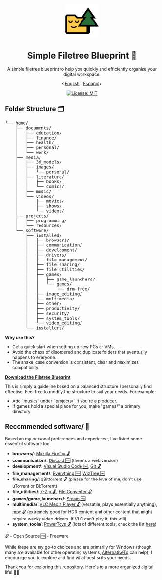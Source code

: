 <div align="center">
  <p>
    <img height="110" src="assets\simple_file_tree_icon_final_final.svg">
    <h1>Simple Filetree Blueprint 📂</h1>
    A simple filetree blueprint to help you quickly and efficiently organize your digital workspace.
  </p>

<[English](README.md) | [Español](README.es.md)>

[![License: MIT](https://img.shields.io/badge/License-MIT-yellow.svg)](https://opensource.org/licenses/MIT)

</div>

## Folder Structure 🗂️

<pre>
└── home/
    ├── documents/
    │   ├── education/
    │   ├── finance/
    │   ├── health/
    │   ├── personal/
    │   └── work/
    ├── media/
    │   ├── 3d_models/
    │   ├── images/
    │   │   └── personal/
    │   ├── literature/
    │   │   ├── books/
    │   │   └── comics/
    │   ├── music/
    │   └── videos/
    │       ├── movies/
    │       ├── shows/
    │       └── videos/
    ├── projects/
    │   ├── programming/
    │   └── resources/
    └── software/
        ├── installed/
        │   ├── browsers/
        │   ├── communication/
        │   ├── development/
        │   ├── drivers/
        │   ├── file_management/
        │   ├── file_sharing/
        │   ├── file_utilities/
        │   ├── games/
        │   │   ├── game_launchers/
        │   │   └── games/
        │   │       └── drm-free/
        │   ├── image_editing/
        │   ├── multimedia/
        │   ├── other/
        │   ├── productivity/
        │   ├── security/
        │   ├── system_tools/
        │   └── video_editing/
        └── installers/
</pre>

**Why use this?**
- Get a quick start when setting up new PCs or VMs.
- Avoid the chaos of disordered and duplicate folders that eventually happens to everyone.
- The snake_case convention is consistent, clear and maximizes compatibility.

**[Download the Filetree Blueprint](path_to_your_zip_file.zip)**

This is simply a guideline based on a balanced structure I personally find effective. Feel free to modify the structure to suit your needs. For example:
- Add "music/" under "projects/" if you're a producer.
- If games hold a special place for you, make "games/" a primary directory.


## Recommended software/ 💽

Based on my personal preferences and experience, I've listed some essential software too:

- **browsers/**: [Mozilla Firefox 🔓](https://www.mozilla.org)
- **communication/**: [Discord 🆓](https://discord.com/) (there's a web version)
- **development/**: [Visual Studio Code 🆓](https://code.visualstudio.com/), [Git 🔓](https://git-scm.com/downloads)
- **file_management/**: [Everything 🆓](https://www.voidtools.com/es-es/), [WizTree 🆓](https://diskanalyzer.com/)
- **file_sharing/**: [qBittorrent 🔓](https://www.qbittorrent.org/download) (please for the love of me, don't use uTorrent or BitTorrent)
- **file_utilities/**: [7-Zip 🔓](https://www.7-zip.org/), [File Converter 🔓](https://file-converter.org/)
- **games/game_launchers/**: [Steam 🆓](https://store.steampowered.com/about/)
- **multimedia/**: [VLC Media Player 🔓](https://www.videolan.org/vlc/index.es.html) (versatile, plays essentially anything), [mpv 🔓](https://mpv.io/) (extremely good for HDR content and other content that might require wacky video drivers. If VLC can't play it, this will)
- **system_tools/**: [PowerToys 🔓](https://github.com/microsoft/PowerToys/releases) (lots of different tools, check the list [here](https://learn.microsoft.com/en-us/windows/powertoys/))

🔓 - Open Source
🆓 - Freeware

While these are my go-to choices and are primarily for Windows (though many are available for other operating systems, [AlternativeTo](https://alternativeto.net/) can help), I encourage you to explore and find what best suits your needs.


Thank you for exploring this repository. Here's to a more organized digital life! 📁🌲
